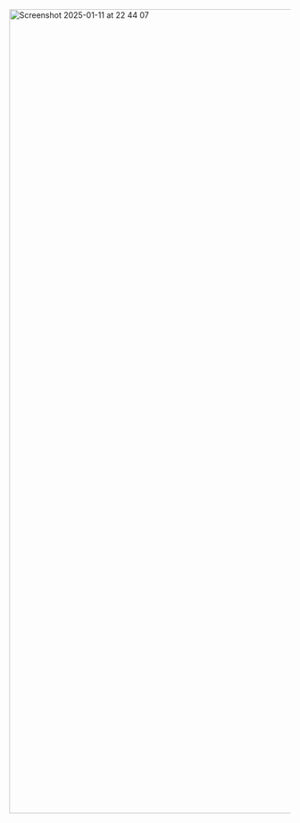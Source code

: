 <img width="1440" alt="Screenshot 2025-01-11 at 22 44 07" src="https://github.com/user-attachments/assets/08394866-3abf-4cb4-8712-1c1c4a45f3ec" />
